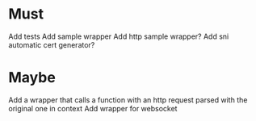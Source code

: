 # Must
Add tests
Add sample wrapper
Add http sample wrapper?
Add sni automatic cert generator?

# Maybe
Add a wrapper that calls a function with an http request parsed with the original one in context
Add wrapper for websocket
